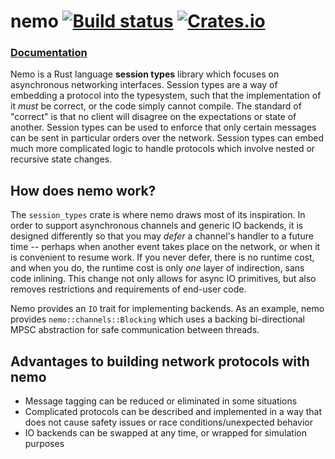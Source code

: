 # nemo [![Build status](https://api.travis-ci.org/ebfull/nemo.svg)](https://travis-ci.org/ebfull/nemo) [![Crates.io](https://img.shields.io/crates/v/nemo.svg)](https://crates.io/crates/nemo) #

### [Documentation](https://ebfull.github.io/nemo/)

Nemo is a Rust language **session types** library which focuses on asynchronous networking interfaces. Session types are a way of embedding a protocol into the typesystem, such that the implementation of it *must* be correct, or the code simply cannot compile. The standard of "correct" is that no client will disagree on the expectations or state of another. Session types can be used to enforce that only certain messages can be sent in particular orders over the network. Session types can embed much more complicated logic to handle protocols which involve nested or recursive state changes.

## How does nemo work?

The `session_types` crate is where nemo draws most of its inspiration. In order to support asynchronous channels and generic IO backends, it is designed differently so that you may *defer* a channel's handler to a future time -- perhaps when another event takes place on the network, or when it is convenient to resume work. If you never defer, there is no runtime cost, and when you do, the runtime cost is only *one* layer of indirection, sans code inlining. This change not only allows for async IO primitives, but also removes restrictions and requirements of end-user code.

Nemo provides an `IO` trait for implementing backends. As an example, nemo provides `nemo::channels::Blocking` which uses a backing bi-directional MPSC abstraction for safe communication between threads.

## Advantages to building network protocols with nemo
* Message tagging can be reduced or eliminated in some situations
* Complicated protocols can be described and implemented in a way that does not cause safety issues or race conditions/unexpected behavior
* IO backends can be swapped at any time, or wrapped for simulation purposes
